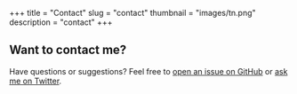 +++
title = "Contact"
slug = "contact"
thumbnail = "images/tn.png"
description = "contact"
+++

## Want to contact me?

Have questions or suggestions? Feel free to [open an issue on GitHub](https://github.com/naro143/hugo-coder-portfolio/issues/new) or [ask me on Twitter](https://twitter.com/naro143).